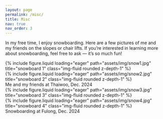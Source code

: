 ```yaml
---
layout: page
permalink: /misc/
title: Misc
nav: true
nav_order: 3
---
```


In my free time, I enjoy snowboarding. Here are a few pictures of me and my friends on the slopes or chair lifts. If you’re interested in learning more about snowboarding, feel free to ask — it’s so much fun!

<div class="row">
    <div class="col-sm mt-3 mt-md-0">
        {% include figure.liquid loading="eager" path="assets/img/snow1.jpg" title="snowboard 1" class="img-fluid rounded z-depth-1" %}
    </div>
    <div class="col-sm mt-3 mt-md-0">
        {% include figure.liquid loading="eager" path="assets/img/snow2.jpg" title="snowboard 2" class="img-fluid rounded z-depth-1" %}
    </div>
</div>
<div class="caption">
    Me and my friends at Thaiwoo, Dec. 2024
</div>

<div class="row">
    <div class="col-sm mt-3 mt-md-0">
        {% include figure.liquid loading="eager" path="assets/img/snow3.jpg" title="snowboard 3" class="img-fluid rounded z-depth-1" %}
    </div>
    <div class="col-sm mt-3 mt-md-0">
        {% include figure.liquid loading="eager" path="assets/img/snow4.jpg" title="snowboard 4" class="img-fluid rounded z-depth-1" %}
    </div>
</div>
<div class="caption">
    Snowboarding at Fulong, Dec. 2024
</div>
